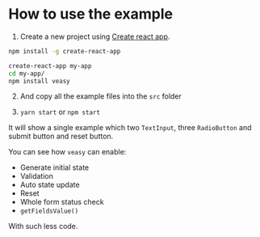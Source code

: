 # How to use the example

1. Create a new project using [Create react app](https://github.com/facebookincubator/create-react-app).

```bash
npm install -g create-react-app

create-react-app my-app
cd my-app/
npm install veasy
```

2. And copy all the example files into the `src` folder

3. `yarn start` or `npm start`

It will show a single example which two `TextInput`, three `RadioButton` and submit button and reset button.

You can see how `veasy` can enable:

- Generate initial state
- Validation
- Auto state update
- Reset
- Whole form status check
- `getFieldsValue()`

With such less code.